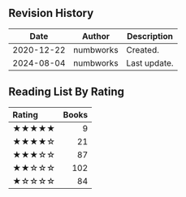 ## Revision History

|Date|Author|Description|
|---|---|---|
|2020-12-22|numbworks|Created.|
|2024-08-04|numbworks|Last update.|

## Reading List By Rating

| Rating   |   Books |
|:---------|--------:|
| ★★★★★    |       9 |
| ★★★★☆    |      21 |
| ★★★☆☆    |      87 |
| ★★☆☆☆    |     102 |
| ★☆☆☆☆    |      84 |
